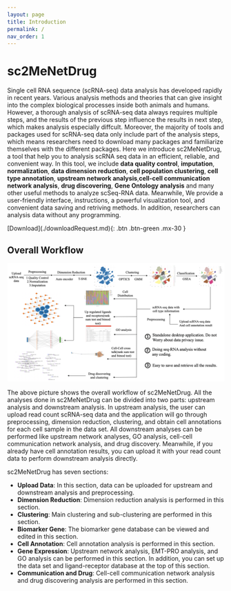 ```yaml
---
layout: page
title: Introduction
permalink: /
nav_order: 1
---
```


# sc2MeNetDrug

Single cell RNA sequence (scRNA-seq) data analysis has developed rapidly in recent years. Various analysis methods and theories that can give insight into the complex biological processes inside both animals and humans. However, a thorough analysis of scRNA-seq data always requires multiple steps, and the results of the previous step influence the results in next step, which makes analysis especially diffcult. Moreover, the majority of tools and packages used for scRNA-seq data only include part of the analysis steps, which means researchers need to download many packages and familiarize themselves with the different packages. Here we introduce sc2MeNetDrug, a tool that help you to analysis scRNA seq data in an efficient, reliable, and convenient way. In this tool, we include **data quality control**, **imputation**, **normalization**, **data dimension reduction**, **cell population clustering**, **cell type annotation**, **upstream network analysis**,**cell-cell communication network analysis**, **drug discovering**, **Gene Ontology analysis** and many other useful methods to analyze scSeq-RNA data. Meanwhile, We provide a user-friendly interface, instructions, a powerful visualization tool, and convenient data saving and retriving methods. In addition, researchers can analysis data without any programming.

<span class="fs-8">
[Download](./downloadRequest.md){: .btn .btn-green .mx-30 }
</span>

## Overall Workflow

<p align="center"><img src="pic/workflow.png" alt="workflow" style="zoom:67%;" /></p>

The above  picture shows the overall workflow of sc2MeNetDrug. All the analyses done in sc2MeNetDrug can be divided into two parts: upstream analysis and downstream analysis. In upstream analysis, the user can upload read count scRNA-seq data and the application will go through preprocessing, dimension reduction, clustering, and obtain cell annotations for each cell sample in the data set. All downstream analyses can be performed like upstream network analyses, GO analysis, cell-cell communication network analysis, and drug discovery. Meanwhile, if you already have cell annotation results, you can upload it with your read count data to perform downstream analysis directly.

sc2MeNetDrug has seven sections:

* **Upload Data**: In this section, data can be uploaded for upstream and downstream analysis and preprocessing.
* **Dimension Reduction**: Dimension reduction analysis is performed in this section.
* **Clustering**: Main clustering and sub-clustering are performed in this section.
* **Biomarker Gene**: The biomarker gene database can be viewed and edited in this section. 
* **Cell Annotation**: Cell annotation analysis is performed in this section.
* **Gene Expression**: Upstream network analysis, EMT-PRO analysis, and GO analysis can be performed in this section. In addition, you can set up the data set and ligand-receptor database at the top of this section.
* **Communication and Drug**: Cell-cell communication network analysis and drug discovering analysis are performed in this section.



